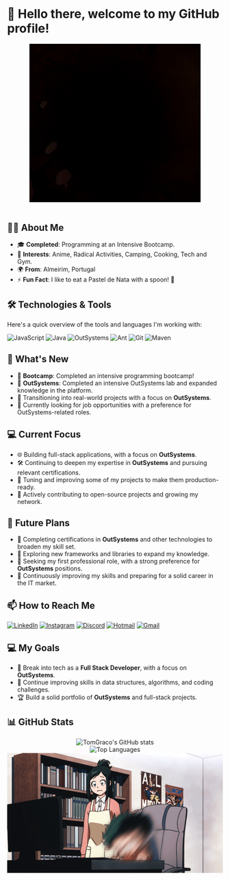 # 👋 Hello there, welcome to my GitHub profile!

<div align="center">
<img hight="100" width="400" alt="GIF" align="center" src="https://github.com/TomGraco/TomGraco/blob/main/78GR.gif">
</div>

</br>


## 👨‍💻 About Me
- 🎓 **Completed**: Programming at an Intensive Bootcamp.
- 👀 **Interests**: Anime, Radical Activities, Camping, Cooking, Tech and Gym.
- 🌍 **From**: Almeirim, Portugal
- ⚡ **Fun Fact**: I like to eat a Pastel de Nata with a spoon! 🍮

## 🛠️ Technologies & Tools
Here's a quick overview of the tools and languages I'm working with:

![JavaScript](https://img.shields.io/badge/-JavaScript-F7DF1E?logo=javascript&logoColor=333&style=flat)
![Java](https://img.shields.io/badge/-Java-007396?logo=java&logoColor=white&style=flat)
![OutSystems](https://img.shields.io/badge/-OutSystems-6A4E9C?logo=outsystems&logoColor=white&style=flat)
![Ant](https://img.shields.io/badge/-Ant-A81D33?logo=apache-ant&logoColor=white&style=flat)
![Git](https://img.shields.io/badge/-Git-F05032?logo=git&logoColor=white&style=flat)
![Maven](https://img.shields.io/badge/-Maven-C71A36?logo=apache-maven&logoColor=white&style=flat)

## 🌟 What's New  
- 🎉 **Bootcamp**: Completed an intensive programming bootcamp!  
- 🎉 **OutSystems**: Completed an intensive OutSystems lab and expanded knowledge in the platform.  
- 🚀 Transitioning into real-world projects with a focus on **OutSystems**.  
- 💼 Currently looking for job opportunities with a preference for OutSystems-related roles.

## 💻 Current Focus  
- 🌐 Building full-stack applications, with a focus on **OutSystems**.
- 🛠 Continuing to deepen my expertise in **OutSystems** and pursuing relevant certifications.
- 🔧 Tuning and improving some of my projects to make them production-ready.
- 🤝 Actively contributing to open-source projects and growing my network.

## 🧭 Future Plans  
- 📖 Completing certifications in **OutSystems** and other technologies to broaden my skill set.  
- 🧪 Exploring new frameworks and libraries to expand my knowledge.  
- 🚀 Seeking my first professional role, with a strong preference for **OutSystems** positions.  
- 💪 Continuously improving my skills and preparing for a solid career in the IT market.


## 📫 How to Reach Me
[![LinkedIn](https://img.shields.io/badge/-LinkedIn-0077B5?logo=linkedin&logoColor=white&style=flat)](https://www.linkedin.com/in/tom%C3%A1s-gra%C3%A7o/)
[![Instagram](https://img.shields.io/badge/-Instagram-E4405F?logo=instagram&logoColor=white&style=flat)](https://www.instagram.com/tabemohgrasso/)
[![Discord](https://img.shields.io/badge/-Discord-5865F2?logo=discord&logoColor=white&style=flat)](http://discordapp.com/users/757943871501238273)
[![Hotmail](https://img.shields.io/badge/-Hotmail-0078D4?logo=microsoft-outlook&logoColor=white&style=flat)](mailto:baptistag1@hotmail.com)
[![Gmail](https://img.shields.io/badge/-Gmail-D14836?logo=gmail&logoColor=white&style=flat)](mailto:baptistagraco1@gmail.com)

## 💻 My Goals
- 💼 Break into tech as a **Full Stack Developer**, with a focus on **OutSystems**.
- 💪 Continue improving skills in data structures, algorithms, and coding challenges.
- 🏆 Build a solid portfolio of **OutSystems** and full-stack projects.
  
## 📊 GitHub Stats
<div align="center">
  <img src="https://github-readme-stats.vercel.app/api?username=TomGraco&show_icons=true&theme=radical" alt="TomGraco's GitHub stats" />
  <br />
  <img src="https://github-readme-stats.vercel.app/api/top-langs/?username=TomGraco&layout=compact&theme=radical" alt="Top Languages" />
  <br />
 
</div>

<div align="center">
<img hight="300" width="700" alt="GIF" align="center" src="https://github.com/TomGraco/TomGraco/blob/main/T9aF.gif">
</div>






<!---
TomGraco/TomGraco is a ✨ special ✨ repository because its `README.md` (this file) appears on your GitHub profile.
You can click the Preview link to take a look at your changes.
--->
